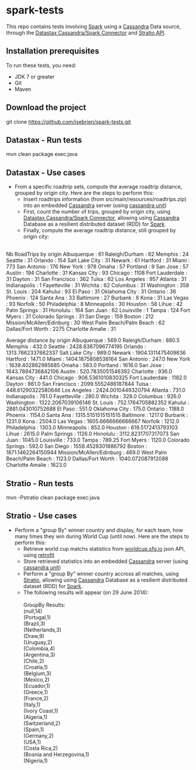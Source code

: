 spark-tests
===============

This repo contains tests involving [Spark](http://spark.apache.org/) using a [Cassandra](http://cassandra.apache.org/) Data source, through the [Datastax Cassandra/Spark Connector](https://github.com/datastax/spark-cassandra-connector/) and [Stratio API](http://www.openstratio.org/).

Installation prerequisites
-------

To run these tests, you need:
- JDK 7 or greater
- Git
- Maven

Download the project
-------

git clone https://github.com/jsebrien/spark-tests.git

Datastax - Run tests
-------

mvn  clean package exec:java

Datastax - Use cases
-------

- From a specific roadtrip sets, compute the average roadtrip distance, grouped by origin city.
Here are the steps to perform this:
  + Insert roadtrips information (from src/main/resources/roadtrips.zip) into an embedded [Cassandra](http://cassandra.apache.org/) server (using [cassandra unit](https://github.com/jsevellec/cassandra-unit))
  + First, count the number of trips, grouped by origin city, using [Datastax Cassandra/Spark Connector](https://github.com/datastax/spark-cassandra-connector/), allowing using [Cassandra](http://cassandra.apache.org/) Database as a resilient distributed dataset (RDD) for [Spark](http://spark.apache.org/).
  + Finally, compute the average roadtrip distance, still grouped by origin city:<br/><br/>


Nb RoadTrips by origin
Albuquerque : 61
Raleigh/Durham : 62
Memphis : 24
Seattle : 31
Orlando : 154
Salt Lake City : 31
Newark : 61
Hartford : 31
Miami : 773
San Antonio : 176
New York : 978
Omaha : 57
Portland : 9
San Jose : 57
Austin : 194
Charlotte : 31
Kansas City : 93
Chicago : 1108
Fort Lauderdale : 31
Dayton : 31
San Francisco : 362
Tulsa : 62
Los Angeles : 957
Atlanta : 31
Indianapolis : 1
Fayetteville : 31
Wichita : 62
Columbus : 31
Washington : 358
St. Louis : 204
Kahului : 93
El Paso : 31
Oklahoma City : 31
Ontario : 36
Phoenix : 124
Santa Ana : 33
Baltimore : 27
Burbank : 8
Kona : 31
Las Vegas : 93
Norfolk : 50
Philadelphia : 8
Minneapolis : 30
Houston : 58
Lihue : 42
Palm Springs : 31
Honolulu : 164
San Juan : 62
Louisville : 1
Tampa : 124
Fort Myers : 31
Colorado Springs : 31
San Diego : 159
Boston : 212
Mission/McAllen/Edinburg : 30
West Palm Beach/Palm Beach : 62
Dallas/Fort Worth : 2275
Charlotte Amalie : 31

Average distance by origin
Albuquerque : 569.0
Raleigh/Durham : 880.5
Memphis : 432.0
Seattle : 2428.8387096774195
Orlando : 1313.7662337662337
Salt Lake City : 989.0
Newark : 1904.1311475409836
Hartford : 1471.0
Miami : 1404.1875808538164
San Antonio : 247.0
New York : 1639.402862985685
Omaha : 583.0
Portland : 1616.0
San Jose : 1643.7894736842106
Austin : 520.7835051546392
Charlotte : 936.0
Kansas City : 441.0
Chicago : 906.5361010830325
Fort Lauderdale : 1182.0
Dayton : 861.0
San Francisco : 2099.5552486187844
Tulsa : 448.61290322580646
Los Angeles : 2424.0010449320794
Atlanta : 731.0
Indianapolis : 761.0
Fayetteville : 280.0
Wichita : 328.0
Columbus : 926.0
Washington : 1322.2067039106146
St. Louis : 752.1764705882352
Kahului : 2881.043010752688
El Paso : 551.0
Oklahoma City : 175.0
Ontario : 1188.0
Phoenix : 1154.0
Santa Ana : 1315.5151515151515
Baltimore : 1217.0
Burbank : 1231.0
Kona : 2504.0
Las Vegas : 1605.6666666666667
Norfolk : 1212.0
Philadelphia : 1303.0
Minneapolis : 852.0
Houston : 619.5172413793103
Lihue : 2615.0
Palm Springs : 1126.0
Honolulu : 3112.8231707317073
San Juan : 1045.0
Louisville : 733.0
Tampa : 789.25
Fort Myers : 1120.0
Colorado Springs : 592.0
San Diego : 1558.4528301886792
Boston : 1871.1462264150944
Mission/McAllen/Edinburg : 469.0
West Palm Beach/Palm Beach : 1123.0
Dallas/Fort Worth : 1040.072087912088
Charlotte Amalie : 1623.0

Stratio - Run tests
-------

mvn -Pstratio clean package exec:java

Stratio - Use cases
-------

- Perform a "group By" winner country and display, for each team, how many times they win during World Cup (until now).
Here are the steps to perform this:
  + Retrieve world cup matchs statistics from [worldcup.sfg.io](http://worldcup.sfg.io/) json API, using [retrofit](http://square.github.io/retrofit/)
  + Store retrieved statistics into an embedded [Cassandra](http://cassandra.apache.org/) server (using [cassandra unit](https://github.com/jsevellec/cassandra-unit))
  + Perform a "group By" winner country accross all matches, using [Stratio](http://www.openstratio.org/), allowing using [Cassandra](http://cassandra.apache.org/) Database as a resilient distributed dataset (RDD) for [Spark](http://spark.apache.org/).
  + The following results will appear (on 29 June 2014):<br/><br/>
GroupBy Results:<br/>
(null,14)<br/>
(Portugal,1)<br/>
(Brazil,3)<br/>
(Netherlands,3)<br/>
(Draw,9)<br/>
(Uruguay,2)<br/>
(Colombia,4)<br/>
(Argentina,3)<br/>
(Chile,2)<br/>
(Croatia,1)<br/>
(Belgium,3)<br/>
(Mexico,2)<br/>
(Ecuador,1)<br/>
(Greece,1)<br/>
(France,2)<br/>
(Italy,1)<br/>
(Ivory Coast,1)<br/>
(Algeria,1)<br/>
(Switzerland,2)<br/>
(Spain,1)<br/>
(Germany,2)<br/>
(USA,1)<br/>
(Costa Rica,2)<br/>
(Bosnia and Herzegovina,1)<br/>
(Nigeria,1)<br/>
